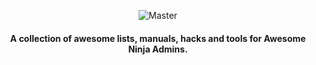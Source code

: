 <p align="center">
    <img src="https://github.com/trimstray/awesome-ninja-admins/blob/master/doc/img/awesome_ninja_admins.png"
        alt="Master">
</p>

<h4 align="center">A collection of awesome lists, manuals, hacks and tools for <b>Awesome Ninja Admins.</h4>

<br>


